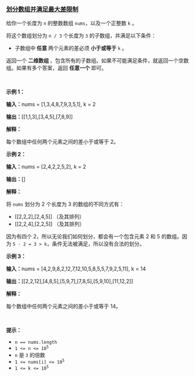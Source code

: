 ### [划分数组并满足最大差限制](https://leetcode-cn.com/problems/divide-array-into-arrays-with-max-difference)

<p>给你一个长度为 <code>n</code> 的整数数组 <code>nums</code>，以及一个正整数 <code>k</code> 。</p>

<p>将这个数组划分为&nbsp;<code>n / 3</code>&nbsp;个长度为 <code>3</code> 的子数组，并满足以下条件：</p>

<ul>
	<li>子数组中<strong> 任意 </strong>两个元素的差必须 <strong>小于或等于</strong> <code>k</code> 。</li>
</ul>

<p>返回一个<em> </em><strong>二维数组 </strong>，包含所有的子数组。如果不可能满足条件，就返回一个空数组。如果有多个答案，返回 <strong>任意一个</strong> 即可。</p>

<p>&nbsp;</p>

<p><strong class="example">示例 1：</strong></p>

<div class="example-block">
<p><span class="example-io"><b>输入：</b>nums = [1,3,4,8,7,9,3,5,1], k = 2</span></p>

<p><span class="example-io"><b>输出：</b>[[1,1,3],[3,4,5],[7,8,9]]</span></p>

<p><strong>解释：</strong></p>

<p>每个数组中任何两个元素之间的差小于或等于 2。</p>
</div>

<p><strong class="example">示例 2：</strong></p>

<div class="example-block">
<p><span class="example-io"><b>输入：</b></span><span class="example-io">nums = [2,4,2,2,5,2], k = 2</span></p>

<p><span class="example-io"><b>输出：</b></span><span class="example-io">[]</span></p>

<p><strong>解释：</strong></p>

<p>将&nbsp;<code>nums</code>&nbsp;划分为 2 个长度为 3 的数组的不同方式有：</p>

<ul>
	<li>[[2,2,2],[2,4,5]] （及其排列）</li>
	<li>[[2,2,4],[2,2,5]] （及其排列）</li>
</ul>

<p>因为有四个 2，所以无论我们如何划分，都会有一个包含元素 2 和 5 的数组。因为&nbsp;<code>5 - 2 = 3 &gt; k</code>，条件无法被满足，所以没有合法的划分。</p>
</div>

<p><strong class="example">示例 3：</strong></p>

<div class="example-block">
<p><span class="example-io"><b>输入：</b></span><span class="example-io">nums = [4,2,9,8,2,12,7,12,10,5,8,5,5,7,9,2,5,11], k = 14</span></p>

<p><span class="example-io"><b>输出：</b></span><span class="example-io">[[2,2,12],[4,8,5],[5,9,7],[7,8,5],[5,9,10],[11,12,2]]</span></p>

<p><strong>解释：</strong></p>

<p>每个数组中任何两个元素之间的差小于或等于 14。</p>
</div>

<p>&nbsp;</p>

<p><strong>提示：</strong></p>

<ul>
	<li><code>n == nums.length</code></li>
	<li><code>1 &lt;= n &lt;= 10<sup>5</sup></code></li>
	<li><code>n</code> 是 <code>3</code> 的倍数</li>
	<li><code>1 &lt;= nums[i] &lt;= 10<sup>5</sup></code></li>
	<li><code>1 &lt;= k &lt;= 10<sup>5</sup></code></li>
</ul>
